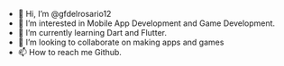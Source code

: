 - 👋 Hi, I’m @gfdelrosario12
- 👀 I’m interested in Mobile App Development and Game Development.
- 🌱 I’m currently learning Dart and Flutter.
- 💞️ I’m looking to collaborate on making apps and games
- 📫 How to reach me Github.

<!---
gfdelrosario12/gfdelrosario12 is a ✨ special ✨ repository because its `README.md` (this file) appears on your GitHub profile.
You can click the Preview link to take a look at your changes.
--->
